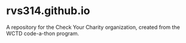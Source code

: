 # rvs314.github.io
A repository for the Check Your Charity organization, created from the WCTD code-a-thon program.
